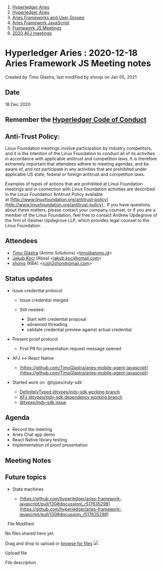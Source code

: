 1. [Hyperledger Aries](index.html)
2. [Hyperledger Aries](Hyperledger-Aries_18481154.html)
3. [Aries Frameworks and User Groups](Aries-Frameworks-and-User-Groups_18481290.html)
4. [Aries Framework JavaScript](Aries-Framework-JavaScript_18482463.html)
5. [Framework JS Meetings](Framework-JS-Meetings_18482467.html)
6. [2020 AFJ meetings](2020-AFJ-meetings_18513105.html)

# Hyperledger Aries : 2020-12-18 Aries Framework JS Meeting notes

Created by Timo Glastra, last modified by shonjs on Jan 05, 2021

## Date

18 Dec 2020

## Remember the [Hyperledger Code of Conduct](https://lf-hyperledger.atlassian.net/wiki/display/HYP/Hyperledger+Code+of+Conduct)

## Anti-Trust Policy:

Linux Foundation meetings involve participation by industry competitors, and it is the intention of the Linux Foundation to conduct all of its activities in accordance with applicable antitrust and competition laws. It is therefore extremely important that attendees adhere to meeting agendas, and be aware of, and not participate in any activities that are prohibited under applicable US state, federal or foreign antitrust and competition laws.

Examples of types of actions that are prohibited at Linux Foundation meetings and in connection with Linux Foundation activities are described in the Linux Foundation Antitrust Policy available at [http://www.linuxfoundation.org/antitrust-policy](http://www.linuxfoundation.org/antitrust-policy) . If you have questions about these matters, please contact your company counsel, or if you are a member of the Linux Foundation, feel free to contact Andrew Updegrove of the firm of Gesmer Updegrove LLP, which provides legal counsel to the Linux Foundation.

## Attendees

- [Timo Glastra](https://lf-hyperledger.atlassian.net/wiki/people/5f64a069a1048d0069073500?ref=confluence) (Animo Solutions) &lt;timo@animo.id&gt;
- [Jakub Koci](https://lf-hyperledger.atlassian.net/wiki/people/557058:a09deeb2-174a-4e43-9fd0-890f4d055dd5?ref=confluence) (Absa) &lt;jakub.koci@gmail.com&gt;
- [shonjs](https://lf-hyperledger.atlassian.net/wiki/people/557058:b2736d63-185c-457c-88a1-e84b63da434d?ref=confluence) (KBA) &lt;rush2shon@gmail.com&gt;

## Status updates

- Issue credential protocol
  
  - Issue credential merged
  - Still needed:
    
    - Start with credential proposal
    - advanced threading
    - validate credential preview against actual credential
- Present proof protocol
  
  - First PR for presentation request message opened
- AFJ ↔ React Native
  
  - [https://github.com/TimoGlastra/aries-mobile-agent-javascript](https://github.com/TimoGlastra/aries-mobile-agent-javascript)
- Started work on \`@types/indy-sdk\`
  
  - [DefinitelyTyped @types/indy-sdk working branch](https://github.com/TimoGlastra/DefinitelyTyped/tree/%40types/indy-sdk/types/indy-sdk)
  - [AFJ @types/indy-sdk dependency working branch](https://github.com/TimoGlastra/aries-framework-javascript/tree/feature/external-indy-sdk-types)
  - [@types/indy-sdk issue](https://github.com/hyperledger/aries-framework-javascript/issues/38)

## Agenda

- Record the meeting
- Aries Chat app demo
- React Native library testing
- Implementation of proof presentation

## Meeting Notes

## Future topics

- State machines
  
  - [https://github.com/hyperledger/aries-framework-javascript/pull/130#discussion\_r517635298](https://github.com/hyperledger/aries-framework-javascript/pull/130#discussion_r517635298)

  File Modified

No files shared here yet.

Drag and drop to upload or [browse for files]() ![](images/icons/wait.gif)

Upload file

File description

